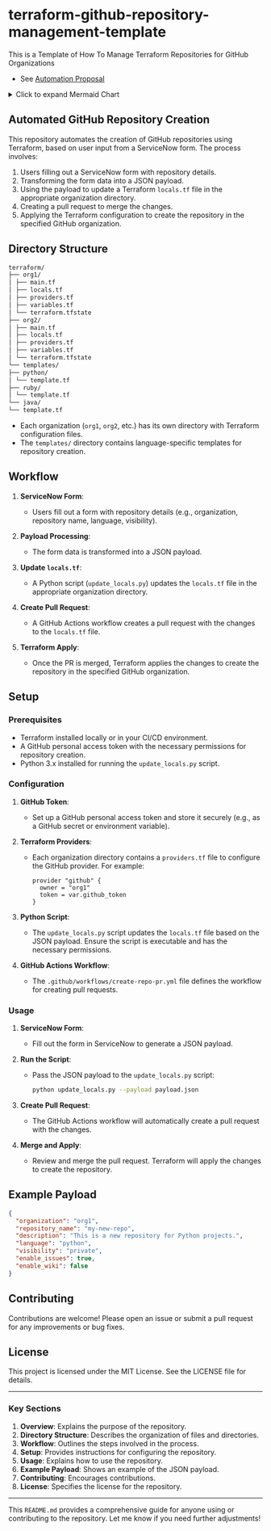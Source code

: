 # terraform-github-repository-management-template

This is a Template of How To Manage Terraform Repositories for GitHub Organizations

- See [Automation Proposal](.AUTOMATION_PROPOSAL.md)

<details>
  <summary>Click to expand Mermaid Chart</summary>

```mermaid
graph TD
    A[ServiceNow Form] --> B[User Input]
    B --> C{Target Organization}
    C -->|org1| D1[org1/locals.tf]
    C -->|org2| D2[org2/locals.tf]
    C -->|orgN| DN[orgN/locals.tf]
    D1 --> E1[Update locals.tf for org1]
    D2 --> E2[Update locals.tf for org2]
    DN --> EN[Update locals.tf for orgN]
    E1 --> F1[Create PR for org1]
    E2 --> F2[Create PR for org2]
    EN --> FN[Create PR for orgN]
    F1 --> G1[Merge PR for org1]
    F2 --> G2[Merge PR for org2]
    FN --> GN[Merge PR for orgN]
    G1 --> H1[Terraform Apply for org1]
    G2 --> H2[Terraform Apply for org2]
    GN --> HN[Terraform Apply for orgN]
    H1 --> I1[GitHub Repository Created in org1]
    H2 --> I2[GitHub Repository Created in org2]
    HN --> IN[GitHub Repository Created in orgN]

    subgraph ServiceNow
        A
        B
        C
    end

    subgraph GitHub Repository
        I1
        I2
        IN
    end

    subgraph Terraform Configuration
        D1
        D2
        DN
        E1
        E2
        EN
        F1
        F2
        FN
        G1
        G2
        GN
        H1
        H2
        HN
    end
```
</details>

## Automated GitHub Repository Creation

This repository automates the creation of GitHub repositories using Terraform, based on user input from a ServiceNow form. The process involves:

1. Users filling out a ServiceNow form with repository details.
2. Transforming the form data into a JSON payload.
3. Using the payload to update a Terraform `locals.tf` file in the appropriate organization directory.
4. Creating a pull request to merge the changes.
5. Applying the Terraform configuration to create the repository in the specified GitHub organization.

## Directory Structure

```bash
terraform/
├── org1/
│ ├── main.tf
│ ├── locals.tf
│ ├── providers.tf
│ ├── variables.tf
│ └── terraform.tfstate
├── org2/
│ ├── main.tf
│ ├── locals.tf
│ ├── providers.tf
│ ├── variables.tf
│ └── terraform.tfstate
└── templates/
├── python/
│ └── template.tf
├── ruby/
│ └── template.tf
└── java/
└── template.tf
```


- Each organization (`org1`, `org2`, etc.) has its own directory with Terraform configuration files.
- The `templates/` directory contains language-specific templates for repository creation.

## Workflow

1. **ServiceNow Form**:
   - Users fill out a form with repository details (e.g., organization, repository name, language, visibility).

2. **Payload Processing**:
   - The form data is transformed into a JSON payload.

3. **Update `locals.tf`**:
   - A Python script (`update_locals.py`) updates the `locals.tf` file in the appropriate organization directory.

4. **Create Pull Request**:
   - A GitHub Actions workflow creates a pull request with the changes to the `locals.tf` file.

5. **Terraform Apply**:
   - Once the PR is merged, Terraform applies the changes to create the repository in the specified GitHub organization.

## Setup

### Prerequisites

- Terraform installed locally or in your CI/CD environment.
- A GitHub personal access token with the necessary permissions for repository creation.
- Python 3.x installed for running the `update_locals.py` script.

### Configuration

1. **GitHub Token**:
   - Set up a GitHub personal access token and store it securely (e.g., as a GitHub secret or environment variable).

2. **Terraform Providers**:
   - Each organization directory contains a `providers.tf` file to configure the GitHub provider. For example:

     ```hcl
     provider "github" {
       owner = "org1"
       token = var.github_token
     }
     ```

3. **Python Script**:
   - The `update_locals.py` script updates the `locals.tf` file based on the JSON payload. Ensure the script is executable and has the necessary permissions.

4. **GitHub Actions Workflow**:
   - The `.github/workflows/create-repo-pr.yml` file defines the workflow for creating pull requests.

### Usage

1. **ServiceNow Form**:
   - Fill out the form in ServiceNow to generate a JSON payload.

2. **Run the Script**:
   - Pass the JSON payload to the `update_locals.py` script:

     ```bash
     python update_locals.py --payload payload.json
     ```

3. **Create Pull Request**:
   - The GitHub Actions workflow will automatically create a pull request with the changes.

4. **Merge and Apply**:
   - Review and merge the pull request. Terraform will apply the changes to create the repository.

## Example Payload

```json
{
  "organization": "org1",
  "repository_name": "my-new-repo",
  "description": "This is a new repository for Python projects.",
  "language": "python",
  "visibility": "private",
  "enable_issues": true,
  "enable_wiki": false
}
```

## Contributing

Contributions are welcome! Please open an issue or submit a pull request for any improvements or bug fixes.

## License

This project is licensed under the MIT License. See the LICENSE file for details.

---

### **Key Sections**
1. **Overview**: Explains the purpose of the repository.
2. **Directory Structure**: Describes the organization of files and directories.
3. **Workflow**: Outlines the steps involved in the process.
4. **Setup**: Provides instructions for configuring the repository.
5. **Usage**: Explains how to use the repository.
6. **Example Payload**: Shows an example of the JSON payload.
7. **Contributing**: Encourages contributions.
8. **License**: Specifies the license for the repository.

---

This `README.md` provides a comprehensive guide for anyone using or contributing to the repository. Let me know if you need further adjustments!